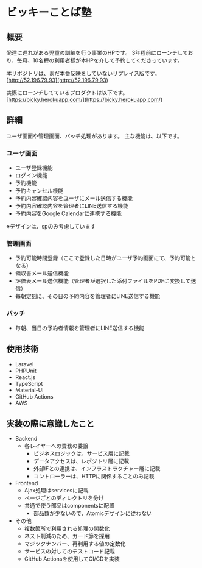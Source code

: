 # ビッキーことば塾

## 概要

発達に遅れがある児童の訓練を行う事業のHPです。
3年程前にローンチしており、毎月、10名程の利用者様が本HPを介して予約してくださっています。

本リポジトリは、まだ本番反映をしていないリプレイス版です。
[http://52.196.79.93](http://52.196.79.93)

実際にローンチしてているプロダクトは以下です。
[https://bicky.herokuapp.com/](https://bicky.herokuapp.com/)

## 詳細

ユーザ画面や管理画面、バッチ処理があります。
主な機能は、以下です。

### ユーザ画面

- ユーザ登録機能
- ログイン機能
- 予約機能
- 予約キャンセル機能
- 予約内容確認内容をユーザにメール送信する機能
- 予約内容確認内容を管理者にLINE送信する機能
- 予約内容をGoogle Calendarに連携する機能

※デザインは、spのみ考慮しています

### 管理画面

- 予約可能時間登録（ここで登録した日時がユーザ予約画面にて、予約可能となる）
- 領収書メール送信機能
- 評価表メール送信機能（管理者が選択した添付ファイルをPDFに変換して送信）
- 毎朝定刻に、その日の予約内容を管理者にLINE送信する機能

### バッチ

- 毎朝、当日の予約者情報を管理者にLINE送信する機能

## 使用技術

- Laravel
- PHPUnit
- React.js
- TypeScript
- Material-UI
- GitHub Actions
- AWS

## 実装の際に意識したこと

- Backend
  - 各レイヤーへの責務の委譲
    - ビジネスロジックは、サービス層に記載
    - データアクセスは、レポジトリ層に記載
    - 外部IFとの連携は、インフラストラクチャー層に記載
    - コントローラーは、HTTPに関係することのみ記載
- Frontend
  - Ajax処理はservicesに記載
  - ページごとのディレクトリを分け
  - 共通で使う部品はcomponentsに配置
    - 部品数が少ないので、Atomicデザインに従わない
- その他
  - 複数箇所で利用される処理の関数化
  - ネスト削減のため、ガード節を採用
  - マジックナンバー、再利用する値の定数化
  - サービスの対してのテストコード記載
  - GitHub Actionsを使用してCI/CDを実装
